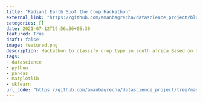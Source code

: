 ```yaml
---
title: "Radiant Earth Spot the Crop Hackathon"
external_link: "https://github.com/amanbagrecha/datascience_project/blob/master/Spot%20the%20Crop%20Hackathon/ZINDI_SPOT_THE_CROP_CHALLENGE.ipynb"
categories: []
date: 2021-07-12T19:56:56+05:30
featured: True
draft: false
image: featured.png
description: Hackathon to classify crop type in south africa Based on time-series of Sentinel-1 satellite images. Stood at 5th place on public leaderboard. 
tags:
- datascience
- python
- pandas
- matplotlib
- sklearn
url_code: "https://github.com/amanbagrecha/datascience_project/tree/master/Spot%20the%20Crop%20Hackathon"
---
```

